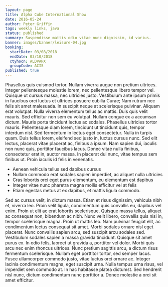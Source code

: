 ```yaml
---
layout: page
title: Alpha Cube International Show
date: 2016-05-24
author: Peter Griffin
tags: weekly links, java
status: published
summary: Suspendisse mattis odio vitae nunc dignissim, id varius.
banner: images/banner/leisure-04.jpg
booking:
  startDate: 03/08/2018
  endDate: 03/10/2018
  ctyhocn: ALDVAHX
  groupCode: ACIS
published: true
---
```

Phasellus quis euismod tortor. Nullam viverra augue non pretium ultrices. Integer pellentesque molestie lorem, nec pellentesque libero tempor vel. Quisque ut cursus massa, nec ultricies justo. Vestibulum ante ipsum primis in faucibus orci luctus et ultrices posuere cubilia Curae; Nam rutrum nec felis sit amet malesuada. In suscipit neque at scelerisque pulvinar. Aliquam erat volutpat. Nulla viverra elementum tellus ac mattis. Duis quis velit mauris. Sed efficitur non sem eu volutpat.
Nullam congue ex a accumsan dictum. Mauris porta tincidunt lectus ac sodales. Phasellus ultricies tortor mauris. Pellentesque diam lorem, tincidunt ut tincidunt quis, tempor interdum nisl. Sed fermentum in lectus eget consectetur. Nulla in turpis quam. Duis tellus lorem, eleifend sed justo in, luctus cursus nunc. Sed elit lectus, placerat vitae placerat ac, finibus a ipsum. Nam sapien dui, iaculis non nunc quis, porttitor faucibus lacus. Donec vitae nulla finibus, consectetur erat in, auctor massa. In placerat dui nunc, vitae tempus sem finibus ut. Proin iaculis id felis in venenatis.

* Aenean vehicula tellus sed dapibus cursus
* Nullam commodo erat sodales sapien imperdiet, ac aliquet nulla ultricies
* Cras lobortis orci eget purus elementum, eu elementum est dapibus
* Integer vitae nunc pharetra magna mollis efficitur vel at felis
* Etiam egestas metus at ex dapibus, et mattis ligula commodo.

Sed ac cursus velit, in dictum massa. Etiam et risus dignissim, vehicula nibh et, viverra leo. Proin velit ligula, condimentum quis convallis eu, dapibus vel enim. Proin ut elit ac erat lobortis scelerisque. Quisque massa tellus, aliquet ac consequat non, bibendum ac nibh. Nunc velit libero, convallis quis nisi in, tempor scelerisque magna. Proin ut mattis leo.
Nam pulvinar feugiat elit, ac condimentum lectus consequat sit amet. Morbi sodales ornare nisl eget placerat. Nunc convallis sapien arcu, sed suscipit arcu sodales sed. Vestibulum sodales sapien a massa gravida tincidunt. Quisque sit amet purus ex. In odio felis, laoreet ut gravida a, porttitor vel dolor. Morbi quis arcu nec enim rhoncus ultrices. Nunc pretium sagittis arcu, a dictum risus fermentum scelerisque. Nullam eget porttitor tortor, sed semper lacus. Fusce ullamcorper commodo justo, vitae luctus orci ornare ac. Integer lacinia condimentum magna, eget suscipit urna. Nulla tempus urna risus, vel imperdiet sem commodo at. In hac habitasse platea dictumst. Sed hendrerit nisl nunc, dictum condimentum nunc porttitor a. Donec molestie a orci sit amet efficitur.
